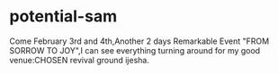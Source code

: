 # potential-sam
Come February 3rd and 4th,Another 2 days Remarkable Event "FROM SORROW TO JOY",I can see everything turning around for my good venue:CHOSEN revival ground ijesha.
